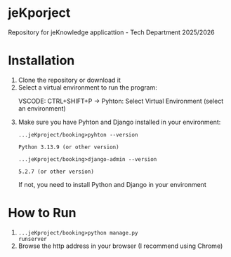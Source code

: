 # jeKporject
Repository for jeKnowledge applicattion - Tech Department 2025/2026

# Installation
1. Clone the repository or download it
2. Select a virtual environment to run the program:
     <p>VSCODE: CTRL+SHIFT+P -> Pyhton: Select Virtual Environment (select an environment)</p>
3. Make sure you have Pyhton and Django installed in your environment:
     <p><code>...jeKproject/booking>pyhton --version</code>
     <p><code>Python 3.13.9 (or other version)</code>
     <p><code>...jeKproject/booking>django-admin --version</code>
     <p><code>5.2.7 (or other version)</code></p>
   If not, you need to install Python and Django in your environment
   
# How to Run
1. <code>...jeKproject/booking>python manage.py runserver</code>
2. Browse the http address in your browser (I recommend using Chrome)
     
